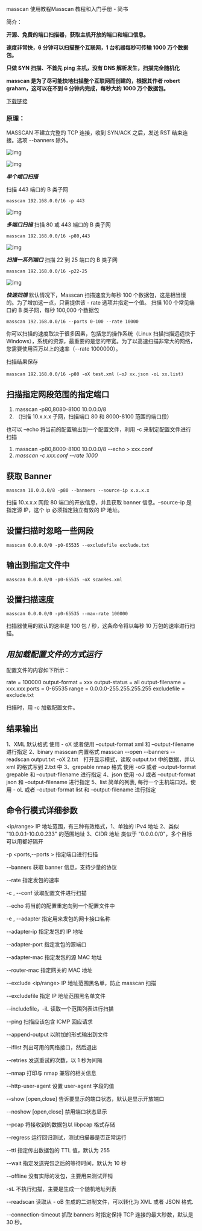 masscan 使用教程Masscan 教程和入门手册 - 简书

简介：

**开源、免费的端口扫描器，获取主机开放的端口和端口信息。**

**速度非常快，6 分钟可以扫描整个互联网，1 台机器每秒可传输 1000 万个数据包。**

**只做 SYN 扫描、不首先 ping 主机，没有 DNS 解析发生，扫描完全随机化**

**masscan 是为了尽可能快地扫描整个互联网而创建的，根据其作者 robert graham，这可以在不到 6 分钟内完成，每秒大约 1000 万个数据包。**

[下载链接](https://download.csdn.net/download/qq_46631866/12403651)

### 原理：



MASSCAN 不建立完整的 TCP 连接，收到 SYN/ACK 之后，发送 RST 结束连接。选项 --banners 除外。



![img](http://upload-images.jianshu.io/upload_images/9272355-8f3a51456832b54f.png)





![img](http://upload-images.jianshu.io/upload_images/9272355-f19824f1445079e9.png)





***单个端口扫描***

扫描 443 端口的 B 类子网



```
masscan 192.168.0.0/16 -p 443
```



![img](http://upload-images.jianshu.io/upload_images/9272355-640bedafcec6ef75.png)



***多端口扫描***
扫描 80 或 443 端口的 B 类子网



```
masscan 192.168.0.0/16 -p80,443
```



![img](http://upload-images.jianshu.io/upload_images/9272355-70956a2814fe6014.png)



***扫描一系列端口***
扫描 22 到 25 端口的 B 类子网



```
masscan 192.168.0.0/16 -p22-25
```



![img](http://upload-images.jianshu.io/upload_images/9272355-217a55662b777738.png)



***快速扫描***
默认情况下，Masscan 扫描速度为每秒 100 个数据包，这是相当慢的。为了增加这一点，只需提供该 - rate 选项并指定一个值。
扫描 100 个常见端口的 B 类子网，每秒 100,000 个数据包



```
masscan 192.168.0.0/16 --ports 0-100 --rate 10000
```



你可以扫描的速度取决于很多因素，包括您的操作系统（Linux 扫描扫描远远快于 Windows），系统的资源，最重要的是您的带宽。为了以高速扫描非常大的网络，您需要使用百万以上的速率（--rate 1000000）。



扫描结果保存



```
masscan 192.168.0.0/16 -p80 -oX test.xml（-oJ xx.json -oL xx.list)
```

## 扫描指定网段范围的指定端口 

1. masscan -p80,8080-8100 10.0.0.0/8
2. （扫描 10.x.x.x 子网，扫描端口 80 和 8000-8100 范围的端口段）

 也可以 –echo 将当前的配置输出到一个配置文件，利用 -c 来制定配置文件进行扫描

1. masscan -p80,8000-8100 10.0.0.0/8 --echo > xxx.conf
2. *masscan -c xxx.conf --rate 1000*

## 获取 Banner



```
masscan 10.0.0.0/8 -p80 --banners --source-ip x.x.x.x
```

扫描 10.x.x.x 网段 80 端口的开放信息，并且获取 banner 信息。–source-ip 是指定源 IP，这个 ip 必须指定独立有效的 IP 地址。

## 设置扫描时忽略一些网段 



```
masscan 0.0.0.0/0 -p0-65535 --excludefile exclude.txt
```

## 输出到指定文件中



```
masscan 0.0.0.0/0 -p0-65535 -oX scanRes.xml
```

## 设置扫描速度



```
masscan 0.0.0.0/0 -p0-65535 --max-rate 100000
```

扫描器使用的默认的速率是 100 包 / 秒，这条命令将以每秒 10 万包的速率进行扫描。

## *用加载配置文件的方式运行*

配置文件的内容如下所示：

rate = 100000
output-format = xxx
output-status = all
output-filename = xxx.xxx
ports = 0-65535
range = 0.0.0.0-255.255.255.255
excludefile = exclude.txt

扫描时，用 -c 加载配置文件。 

## 结果输出

1、XML 默认格式 使用 - oX <filename> 或者使用 –output-format xml 和 –output-filename <filename > 进行指定
2、binary masscan 内置格式
masscan --open --banners --readscan output.txt -oX 2.txt　打开显示模式，读取 output.txt 中的数据，并以 xml 的格式写到 2.txt 中 3、grepable nmap 格式 使用 -oG <filename> 或者 –output-format grepable 和 –output-filename <filename > 进行指定
4、json 使用 -oJ <filename> 或者 –output-format json 和 –output-filename <filename > 进行指定
5、list 简单的列表, 每行一个主机端口对。使用 - oL <filename> 或者 –output-format list 和 –output-filename <filename > 进行指定

## 命令行模式详细参数

<ip/range> IP 地址范围，有三种有效格式，1、单独的 IPv4 地址 2、类似 "10.0.0.1-10.0.0.233" 的范围地址 3、CIDR 地址 类似于 "0.0.0.0/0"，多个目标可以用都好隔开

-p <ports,--ports <ports>> 指定端口进行扫描

--banners 获取 banner 信息，支持少量的协议

--rate <packets-per-second> 指定发包的速率

-c <filename>, --conf <filename> 读取配置文件进行扫描

--echo 将当前的配置重定向到一个配置文件中

-e <ifname> , --adapter <ifname> 指定用来发包的网卡接口名称

--adapter-ip <ip-address> 指定发包的 IP 地址

--adapter-port <port> 指定发包的源端口

--adapter-mac <mac-address> 指定发包的源 MAC 地址

--router-mac <mac address> 指定网关的 MAC 地址

--exclude <ip/range> IP 地址范围黑名单，防止 masscan 扫描

--excludefile <filename> 指定 IP 地址范围黑名单文件

--includefile，-iL <filename> 读取一个范围列表进行扫描

--ping 扫描应该包含 ICMP 回应请求

--append-output 以附加的形式输出到文件

--iflist 列出可用的网络接口，然后退出

--retries 发送重试的次数，以 1 秒为间隔

--nmap 打印与 nmap 兼容的相关信息

--http-user-agent <user-agent> 设置 user-agent 字段的值

--show [open,close] 告诉要显示的端口状态，默认是显示开放端口

--noshow [open,close] 禁用端口状态显示

--pcap <filename> 将接收到的数据包以 libpcap 格式存储

--regress 运行回归测试，测试扫描器是否正常运行

--ttl <num> 指定传出数据包的 TTL 值，默认为 255

--wait <seconds> 指定发送完包之后的等待时间，默认为 10 秒

--offline 没有实际的发包，主要用来测试开销

-sL 不执行扫描，主要是生成一个随机地址列表

--readscan <binary-files> 读取从 - oB 生成的二进制文件，可以转化为 XML 或者 JSON 格式.

--connection-timeout <secs> 抓取 banners 时指定保持 TCP 连接的最大秒数，默认是 30 秒。